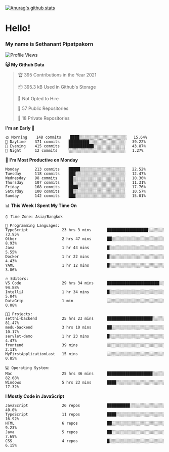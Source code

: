 [![Anurag's github stats](https://github-readme-stats.vercel.app/api?username=thetkpark&count_private=true&show_icons=true&theme=dracula)](https://github.com/anuraghazra/github-readme-stats)

# Hello!
### My name is Sethanant Pipatpakorn

<!--START_SECTION:waka-->
![Profile Views](http://img.shields.io/badge/Profile%20Views-8-blue)

**🐱 My Github Data** 

> 🏆 395 Contributions in the Year 2021
 > 
> 📦 395.3 kB Used in Github's Storage 
 > 
> 🚫 Not Opted to Hire
 > 
> 📜 57 Public Repositories 
 > 
> 🔑 18 Private Repositories  
 > 
**I'm an Early 🐤** 

```text
🌞 Morning    148 commits    ████░░░░░░░░░░░░░░░░░░░░░   15.64% 
🌆 Daytime    371 commits    █████████░░░░░░░░░░░░░░░░   39.22% 
🌃 Evening    415 commits    ███████████░░░░░░░░░░░░░░   43.87% 
🌙 Night      12 commits     ░░░░░░░░░░░░░░░░░░░░░░░░░   1.27%

```
📅 **I'm Most Productive on Monday** 

```text
Monday       213 commits    █████░░░░░░░░░░░░░░░░░░░░   22.52% 
Tuesday      118 commits    ███░░░░░░░░░░░░░░░░░░░░░░   12.47% 
Wednesday    98 commits     ██░░░░░░░░░░░░░░░░░░░░░░░   10.36% 
Thursday     107 commits    ██░░░░░░░░░░░░░░░░░░░░░░░   11.31% 
Friday       168 commits    ████░░░░░░░░░░░░░░░░░░░░░   17.76% 
Saturday     100 commits    ██░░░░░░░░░░░░░░░░░░░░░░░   10.57% 
Sunday       142 commits    ███░░░░░░░░░░░░░░░░░░░░░░   15.01%

```


📊 **This Week I Spent My Time On** 

```text
⌚︎ Time Zone: Asia/Bangkok

💬 Programming Languages: 
TypeScript               23 hrs 3 mins       ██████████████████░░░░░░░   73.95% 
Other                    2 hrs 47 mins       ██░░░░░░░░░░░░░░░░░░░░░░░   8.93% 
Java                     1 hr 43 mins        █░░░░░░░░░░░░░░░░░░░░░░░░   5.55% 
Docker                   1 hr 22 mins        █░░░░░░░░░░░░░░░░░░░░░░░░   4.43% 
YAML                     1 hr 12 mins        █░░░░░░░░░░░░░░░░░░░░░░░░   3.86%

🔥 Editors: 
VS Code                  29 hrs 34 mins      ███████████████████████░░   94.88% 
IntelliJ                 1 hr 34 mins        █░░░░░░░░░░░░░░░░░░░░░░░░   5.04% 
DataGrip                 1 min               ░░░░░░░░░░░░░░░░░░░░░░░░░   0.08%

🐱‍💻 Projects: 
setthi-backend           25 hrs 23 mins      ████████████████████░░░░░   81.47% 
medu-backend             3 hrs 10 mins       ██░░░░░░░░░░░░░░░░░░░░░░░   10.17% 
servlet-demo             1 hr 23 mins        █░░░░░░░░░░░░░░░░░░░░░░░░   4.47% 
frontend                 39 mins             ░░░░░░░░░░░░░░░░░░░░░░░░░   2.11% 
MyFirstApplicationLast   15 mins             ░░░░░░░░░░░░░░░░░░░░░░░░░   0.85%

💻 Operating System: 
Mac                      25 hrs 46 mins      ████████████████████░░░░░   82.68% 
Windows                  5 hrs 23 mins       ████░░░░░░░░░░░░░░░░░░░░░   17.32%

```

**I Mostly Code in JavaScript** 

```text
JavaScript               26 repos            ██████████░░░░░░░░░░░░░░░   40.0% 
TypeScript               11 repos            ████░░░░░░░░░░░░░░░░░░░░░   16.92% 
HTML                     6 repos             ██░░░░░░░░░░░░░░░░░░░░░░░   9.23% 
Java                     5 repos             ██░░░░░░░░░░░░░░░░░░░░░░░   7.69% 
CSS                      4 repos             █░░░░░░░░░░░░░░░░░░░░░░░░   6.15%

```



<!--END_SECTION:waka-->
